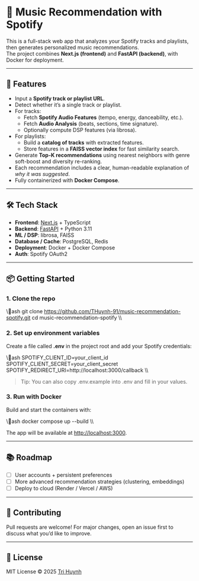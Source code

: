 ﻿# 🎵 Music Recommendation with Spotify

This is a full-stack web app that analyzes your Spotify tracks and playlists, then generates personalized music recommendations.  
The project combines **Next.js (frontend)** and **FastAPI (backend)**, with Docker for deployment.

---

## 🚀 Features
- Input a **Spotify track or playlist URL**.
- Detect whether it’s a single track or playlist.
- For tracks:
  - Fetch **Spotify Audio Features** (tempo, energy, danceability, etc.).
  - Fetch **Audio Analysis** (beats, sections, time signature).
  - Optionally compute DSP features (via librosa).
- For playlists:
  - Build a **catalog of tracks** with extracted features.
  - Store features in a **FAISS vector index** for fast similarity search.
- Generate **Top-K recommendations** using nearest neighbors with genre soft-boost and diversity re-ranking.
- Each recommendation includes a clear, human-readable explanation of *why it was suggested*.
- Fully containerized with **Docker Compose**.

---

## 🛠 Tech Stack
- **Frontend**: [Next.js](https://nextjs.org/) + TypeScript  
- **Backend**: [FastAPI](https://fastapi.tiangolo.com/) + Python 3.11  
- **ML / DSP**: librosa, FAISS  
- **Database / Cache**: PostgreSQL, Redis  
- **Deployment**: Docker + Docker Compose  
- **Auth**: Spotify OAuth2

---

## 📦 Getting Started

### 1. Clone the repo
\\\ash
git clone https://github.com/THuynh-91/music-recommendation-spotify.git
cd music-recommendation-spotify
\\\

### 2. Set up environment variables
Create a file called **.env** in the project root and add your Spotify credentials:

\\\ash
SPOTIFY_CLIENT_ID=your_client_id
SPOTIFY_CLIENT_SECRET=your_client_secret
SPOTIFY_REDIRECT_URI=http://localhost:3000/callback
\\\

> Tip: You can also copy .env.example into .env and fill in your values.

### 3. Run with Docker
Build and start the containers with:

\\\ash
docker compose up --build
\\\

The app will be available at [http://localhost:3000](http://localhost:3000).

---

## 📚 Roadmap
- [ ] User accounts + persistent preferences  
- [ ] More advanced recommendation strategies (clustering, embeddings)  
- [ ] Deploy to cloud (Render / Vercel / AWS)  

---

## 🤝 Contributing
Pull requests are welcome! For major changes, open an issue first to discuss what you’d like to improve.

---

## 📜 License
MIT License © 2025 [Tri Huynh](https://github.com/THuynh-91)
